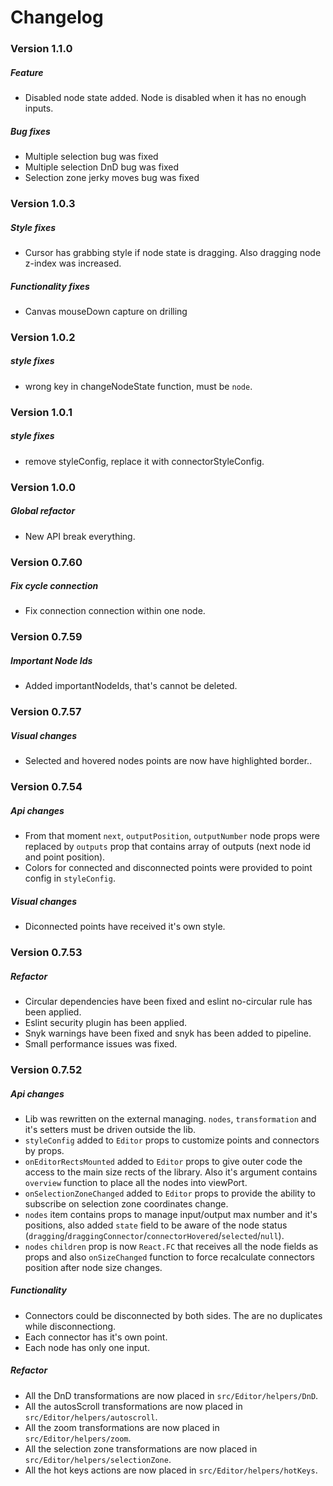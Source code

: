 # Changelog

### Version 1.1.0

##### Feature

- Disabled node state added. Node is disabled when it has no enough inputs.

##### Bug fixes

- Multiple selection bug was fixed
- Multiple selection DnD bug was fixed
- Selection zone jerky moves bug was fixed

### Version 1.0.3

##### Style fixes

- Cursor has grabbing style if node state is dragging. Also dragging node z-index was increased.

##### Functionality fixes

- Canvas mouseDown capture on drilling

### Version 1.0.2

##### style fixes

- wrong key in changeNodeState function, must be `node`.

### Version 1.0.1

##### style fixes

- remove styleConfig, replace it with connectorStyleConfig.

### Version 1.0.0

##### Global refactor

- New API break everything.

### Version 0.7.60

##### Fix cycle connection

- Fix connection connection within one node.

### Version 0.7.59

##### Important Node Ids

- Added importantNodeIds, that's cannot be deleted.

### Version 0.7.57

##### Visual changes

- Selected and hovered nodes points are now have highlighted border..

### Version 0.7.54

##### Api changes

- From that moment `next`, `outputPosition`, `outputNumber` node props were replaced by `outputs` prop that contains array of outputs (next node id and point position).
- Colors for connected and disconnected points were provided to point config in `styleConfig`.

##### Visual changes

- Diconnected points have received it's own style.

### Version 0.7.53

##### Refactor

- Circular dependencies have been fixed and eslint no-circular rule has been applied.
- Eslint security plugin has been applied.
- Snyk warnings have been fixed and snyk has been added to pipeline.
- Small performance issues was fixed.

### Version 0.7.52

##### Api changes

- Lib was rewritten on the external managing. `nodes`, `transformation` and it's setters must be driven outside the lib.
- `styleConfig` added to `Editor` props to customize points and connectors by props.
- `onEditorRectsMounted` added to `Editor` props to give outer code the access to the main size rects of the library. Also it's argument contains `overview` function to place all the nodes into viewPort.
- `onSelectionZoneChanged` added to `Editor` props to provide the ability to subscribe on selection zone coordinates change.
- `nodes` item contains props to manage input/output max number and it's positions, also added `state` field to be aware of the node status (`dragging`/`draggingConnector`/`connectorHovered`/`selected`/`null`).
- `nodes` `children` prop is now `React.FC` that receives all the node fields as props and also `onSizeChanged` function to force recalculate connectors position after node size changes.

##### Functionality

- Connectors could be disconnected by both sides. The are no duplicates while disconnectiong.
- Each connector has it's own point.
- Each node has only one input.

##### Refactor

- All the DnD transformations are now placed in `src/Editor/helpers/DnD`.
- All the autosScroll transformations are now placed in `src/Editor/helpers/autoscroll`.
- All the zoom transformations are now placed in `src/Editor/helpers/zoom`.
- All the selection zone transformations are now placed in `src/Editor/helpers/selectionZone`.
- All the hot keys actions are now placed in `src/Editor/helpers/hotKeys`.
